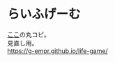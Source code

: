 # らいふげーむ
[ここ](http://coderecipe.jp/recipe/UBsk3rPZSX/)の丸コピ。  
見直し用。  
https://g-empr.github.io/life-game/

